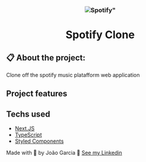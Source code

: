 <h3 align="center">
  <img src="https://storage.googleapis.com/pr-newsroom-wp/1/2018/11/Spotify_Logo_CMYK_Green.png" alt=Spotify" />
</h3>

<h1 align="center">Spotify Clone</h1>

## 📋 About the project:

Clone off the spotify music platafform web application
                  
                  
## Project features
  
                  
## Techs used

- [Next.JS](https://nextjs.org/)
- [TypeScript](https://www.typescriptlang.org/)
- [Styled Components](https://styled-components.com/)
                  
Made with 💜 by João Garcia 👋 [See my Linkedin](https://www.linkedin.com/in/joao-garcia404/)

